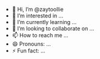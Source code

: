 - 👋 Hi, I’m @zaytoollie
- 👀 I’m interested in ...
- 🌱 I’m currently learning ...
- 💞️ I’m looking to collaborate on ...
- 📫 How to reach me ...
- 😄 Pronouns: ...
- ⚡ Fun fact: ...

<!---
zaytoollie/zaytoollie is a ✨ special ✨ repository because its `README.md` (this file) appears on your GitHub profile.
You can click the Preview link to take a look at your changes.
--->

